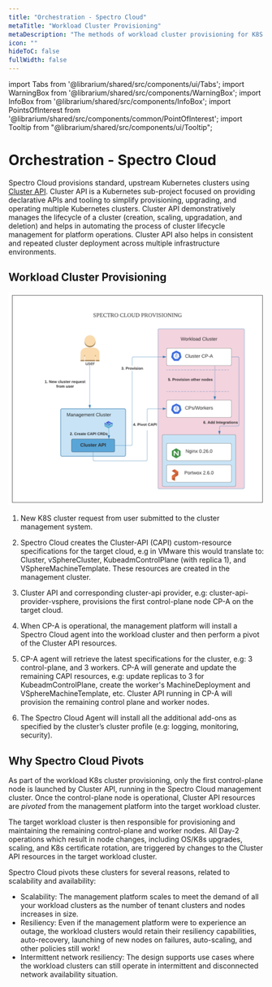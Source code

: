 ```yaml
---
title: "Orchestration - Spectro Cloud"
metaTitle: "Workload Cluster Provisioning"
metaDescription: "The methods of workload cluster provisioning for K8S clusters"
icon: ""
hideToC: false
fullWidth: false
---
```

 
import Tabs from '@librarium/shared/src/components/ui/Tabs';
import WarningBox from '@librarium/shared/src/components/WarningBox';
import InfoBox from '@librarium/shared/src/components/InfoBox';
import PointsOfInterest from '@librarium/shared/src/components/common/PointOfInterest';
import Tooltip from "@librarium/shared/src/components/ui/Tooltip";


# Orchestration - Spectro Cloud

 Spectro Cloud provisions standard, upstream Kubernetes clusters using [Cluster API](https://cluster-api.sigs.k8s.io/). Cluster API is a Kubernetes sub-project focused on providing declarative APIs and tooling to simplify provisioning, upgrading, and operating multiple Kubernetes clusters. Cluster API demonstratively manages the lifecycle of a cluster (creation, scaling, upgradation, and deletion) and helps in automating the process of cluster lifecycle management for platform operations. Cluster API also helps in consistent and repeated cluster deployment across multiple infrastructure environments.



## Workload Cluster Provisioning

![workload_cluster_provisioning.png](workload_cluster_provisioning.png)

1. New K8S cluster request from user submitted to the cluster management system.

2. Spectro Cloud creates the Cluster-API (CAPI) custom-resource specifications for the target cloud, e.g in VMware this would translate to: Cluster, vSphereCluster, KubeadmControlPlane (with replica 1), and VSphereMachineTemplate. These resources are created in the management cluster.

3. Cluster API and corresponding cluster-api provider, e.g: cluster-api-provider-vsphere, provisions the first control-plane node CP-A on the target cloud. 

4. When CP-A is operational, the management platform will install a Spectro Cloud agent into the workload cluster and then perform a pivot of the Cluster API resources. 

5. CP-A agent will retrieve the latest specifications for the cluster, e.g: 3 control-plane, and 3 workers. CP-A will generate and update the remaining CAPI resources, e.g: update replicas to 3 for KubeadmControlPlane, create the worker's MachineDeployment and VSphereMachineTemplate, etc.  Cluster API running in CP-A will provision the remaining control plane and worker nodes.

6. The Spectro Cloud Agent will install all the additional add-ons as specified by the cluster’s cluster profile (e.g: logging, monitoring, security).


 
## Why Spectro Cloud Pivots

As part of the workload K8s cluster provisioning, only the first control-plane node is launched by Cluster API, running in the Spectro Cloud management cluster. Once the control-plane node is operational, Cluster API resources are _pivoted_ from the management platform into the target workload cluster.

The target workload cluster is then responsible for provisioning and maintaining the remaining control-plane and worker nodes. All Day-2 operations which result in node changes, including OS/K8s upgrades, scaling, and K8s certificate rotation, are triggered by changes to the Cluster API resources in the target workload cluster.

Spectro Cloud pivots these clusters for several reasons, related to scalability and availability:

* Scalability: The management platform scales to meet the demand of all your workload clusters as the number of tenant clusters and nodes increases in size. 
* Resiliency: Even if the management platform were to experience an outage, the workload clusters would retain their resiliency capabilities, auto-recovery, launching of new nodes on failures, auto-scaling, and other policies still work!
* Intermittent network resiliency: The design supports use cases where the workload clusters can still operate in intermittent and disconnected network availability situation.
